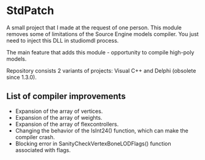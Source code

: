 # StdPatch

A small project that I made at the request of one person. This module removes some of limitations of the Source Engine models compiler. You just need to inject this DLL in studiomdl process.

The main feature that adds this module - opportunity to compile high-poly models.

Repository consists 2 variants of projects: Visual C++ and Delphi (obsolete since 1.3.0).

## List of compiler improvements

* Expansion of the array of vertices.
* Expansion of the array of weights.
* Expansion of the array of flexcontrollers.
* Changing the behavior of the IsInt24() function, which can make the compiler crash.
* Blocking error in SanityCheckVertexBoneLODFlags() function associated with flags.
